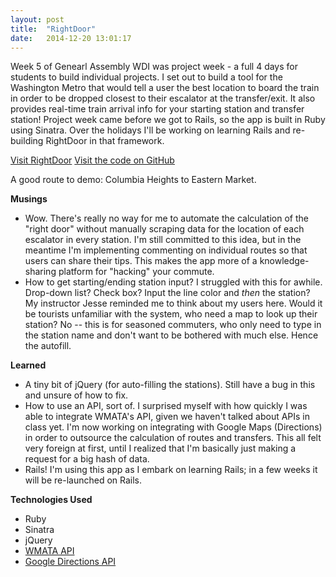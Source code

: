 ```yaml
---
layout: post
title:  "RightDoor"
date:   2014-12-20 13:01:17
---
```


Week 5 of Genearl Assembly WDI was project week - a full 4 days for students to build individual projects. I set out to build a tool for the Washington Metro that would tell a user the best location to board the train in order to be dropped closest to their escalator at the transfer/exit. It also provides real-time train arrival info for your starting station and transfer station! Project week came before we got to Rails, so the app is built in Ruby using Sinatra. Over the holidays I'll be working on learning Rails and re-building RightDoor in that framework. 

[Visit RightDoor](http://rightdoor.herokuapp.com)
[Visit the code on GitHub](https://github.com/emilymcafee/rightdoor)

A good route to demo: Columbia Heights to Eastern Market.

**Musings**
-	Wow. There's really no way for me to automate the calculation of the "right door" without manually scraping data for the location of each escalator in every station. I'm still committed to this idea, but in the meantime I'm implementing commenting on individual routes so that users can share their tips. This makes the app more of a knowledge-sharing platform for "hacking" your commute. 
-	How to get starting/ending station input? I struggled with this for awhile. Drop-down list? Check box? Input the line color and *then* the station? My instructor Jesse reminded me to think about my users here. Would it be tourists unfamiliar with the system, who need a map to look up their station? No -- this is for seasoned commuters, who only need to type in the station name and don't want to be bothered with much else. Hence the autofill.


**Learned**
-	A tiny bit of jQuery (for auto-filling the stations). Still have a bug in this and unsure of how to fix.
-	How to use an API, sort of. I surprised myself with how quickly I was able to integrate WMATA's API, given we haven't talked about APIs in class yet. I'm now working on integrating with Google Maps (Directions) in order to outsource the calculation of routes and transfers. This all felt very foreign at first, until I realized that I'm basically just making a request for a big hash of data. 
-	Rails! I'm using this app as I embark on learning Rails; in a few weeks it will be re-launched on Rails.


**Technologies Used**
-	Ruby
-	Sinatra
-	jQuery
-	[WMATA API](https://developer.wmata.com/docs/services/)
-	[Google Directions API](https://developers.google.com/maps/documentation/directions/)